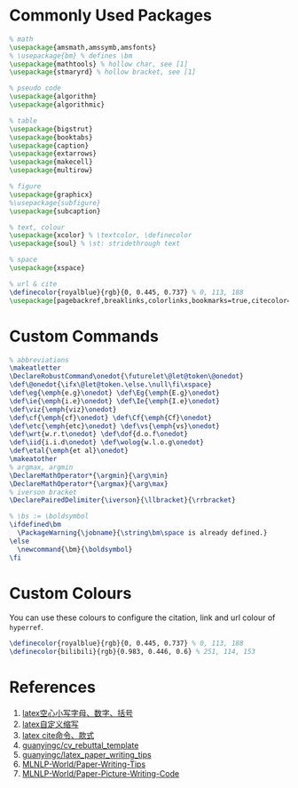 # Commonly Used Packages

```tex
% math
\usepackage{amsmath,amssymb,amsfonts}
% \usepackage{bm} % defines \bm
\usepackage{mathtools} % hollow char, see [1]
\usepackage{stmaryrd} % hollow bracket, see [1]

% pseudo code
\usepackage{algorithm}
\usepackage{algorithmic}

% table
\usepackage{bigstrut}
\usepackage{booktabs}
\usepackage{caption}
\usepackage{extarrows}
\usepackage{makecell}
\usepackage{multirow}

% figure
\usepackage{graphicx}
%\usepackage{subfigure}
\usepackage{subcaption}

% text, colour
\usepackage{xcolor} % \textcolor, \definecolor
\usepackage{soul} % \st: stridethrough text

% space
\usepackage{xspace}

% url & cite
\definecolor{royalblue}{rgb}{0, 0.445, 0.737} % 0, 113, 188
\usepackage[pagebackref,breaklinks,colorlinks,bookmarks=true,citecolor=royalblue]{hyperref}
```

# Custom Commands

```tex
% abbreviations
\makeatletter
\DeclareRobustCommand\onedot{\futurelet\@let@token\@onedot}
\def\@onedot{\ifx\@let@token.\else.\null\fi\xspace}
\def\eg{\emph{e.g}\onedot} \def\Eg{\emph{E.g}\onedot}
\def\ie{\emph{i.e}\onedot} \def\Ie{\emph{I.e}\onedot}
\def\viz{\emph{viz}\onedot}
\def\cf{\emph{cf}\onedot} \def\Cf{\emph{Cf}\onedot}
\def\etc{\emph{etc}\onedot} \def\vs{\emph{vs}\onedot}
\def\wrt{w.r.t\onedot} \def\dof{d.o.f\onedot}
\def\iid{i.i.d\onedot} \def\wolog{w.l.o.g\onedot}
\def\etal{\emph{et al}\onedot}
\makeatother
% argmax, argmin
\DeclareMathOperator*{\argmin}{\arg\min}
\DeclareMathOperator*{\argmax}{\arg\max}
% iverson bracket
\DeclarePairedDelimiter{\iverson}{\llbracket}{\rrbracket}

% \bs := \boldsymbol
\ifdefined\bm
  \PackageWarning{\jobname}{\string\bm\space is already defined.}
\else
  \newcommand{\bm}{\boldsymbol}
\fi
```

# Custom Colours

You can use these colours to configure the citation, link and url colour of `hyperref`.

```tex
\definecolor{royalblue}{rgb}{0, 0.445, 0.737} % 0, 113, 188
\definecolor{bilibili}{rgb}{0.983, 0.446, 0.6} % 251, 114, 153
```

# References

1. [latex空心小写字母、数字、括号](https://blog.csdn.net/HackerTom/article/details/134221777)
2. [latex自定义缩写](https://blog.csdn.net/HackerTom/article/details/134233080)
3. [latex cite命令、款式](https://blog.csdn.net/HackerTom/article/details/134318666)
4. [guanyingc/cv_rebuttal_template](https://github.com/guanyingc/cv_rebuttal_template)
5. [guanyingc/latex_paper_writing_tips](https://github.com/guanyingc/latex_paper_writing_tips)
6. [MLNLP-World/Paper-Writing-Tips](https://github.com/MLNLP-World/Paper-Writing-Tips)
7. [MLNLP-World/Paper-Picture-Writing-Code](https://github.com/MLNLP-World/Paper-Picture-Writing-Code)
